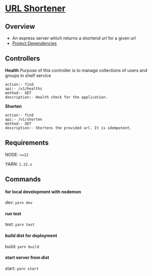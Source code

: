 # [URL Shortener](https://github.com/avdkishore/URL-shortener)

## Overview
- An express server which returns a shortend url for a given url
- [Project Dependencies](https://github.com/avdkishore/URL-shortener/blob/main/package.json)


## Controllers

**Health**
Purpose of this controller is to manage collections of users and groups in shelf service
```
action:- find
api:- /v1/healthz
method:- GET
description:- Health check for the application.

```

**Shorten**
```
action:- find
api:- /v1/shorten
method:- GET
description:- Shortens the provided url. It is idempotent.
```


## Requirements

NODE: `>=12`

YARN: `1.22.x`

## Commands

#### for local development with nodemon
dev: `yarn dev`

#### run test
test: `yarn test`

#### build dist for deployment
build: `yarn build`

#### start server from dist
start: `yarn start`
